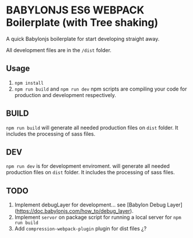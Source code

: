 # BABYLONJS ES6 WEBPACK Boilerplate (with Tree shaking)

A quick Babylonjs boilerplate for start developing straight away.

All development files are in the `/dist` folder.

## Usage

1. `npm install`
2. `npm run build` and `npm run dev` npm scripts are compiling your code for production and development respectively.

## BUILD

`npm run build` will generate all needed production files on `dist` folder. It includes the processing of sass files.

## DEV

`npm run dev` is for development enviroment. will generate all needed production files on `dist` folder. It includes the processing of sass files.

## TODO

1.  Implement debugLayer for development... see [Babylon Debug Layer] (https://doc.babylonjs.com/how_to/debug_layer).
2.  Implement `servor` on package script for running a local server for `npm run build`
3.  Add `compression-webpack-plugin` plugin for dist files ¿?
